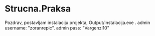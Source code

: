 # Strucna.Praksa
Pozdrav, postavljam instalaciju projekta, Output/instalacija.exe .
admin username: "zoranrepic".
admin pass: "Vargenzi10"
